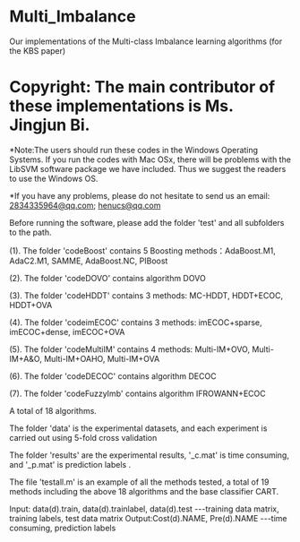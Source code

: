 # Multi_Imbalance
Our implementations of the Multi-class Imbalance learning algorithms (for the KBS paper)

# Copyright: The main contributor of these implementations is Ms. Jingjun Bi.  

*Note:The users should run these codes in the Windows Operating Systems. If you run the codes with Mac OSx, there will be problems with the LibSVM software package we have included. Thus we suggest the readers to use the Windows OS. 

*If you have any problems, please do not hesitate to send us an email: 2834335964@qq.com; henucs@qq.com

Before running the software, please add the folder 'test' and all subfolders to the path.

(1). The folder 'codeBoost' contains 5 Boosting methods：AdaBoost.M1, AdaC2.M1, SAMME, AdaBoost.NC, PIBoost

(2). The folder 'codeDOVO' contains algorithm DOVO

(3). The folder 'codeHDDT' contains 3 methods: MC-HDDT, HDDT+ECOC, HDDT+OVA

(4). The folder 'codeimECOC' contains 3 methods: imECOC+sparse, imECOC+dense, imECOC+OVA

(5). The folder 'codeMultiIM' contains 4 methods: Multi-IM+OVO, Multi-IM+A&O, Multi-IM+OAHO, Multi-IM+OVA

(6). The folder 'codeDECOC' contains algorithm DECOC

(7). The folder 'codeFuzzyImb' contains algorithm IFROWANN+ECOC

A total of 18 algorithms. 


The folder 'data' is the experimental datasets, and each experiment is carried out using 5-fold cross validation

The folder 'results' are the experimental results, '_c.mat' is time consuming, and '_p.mat' is prediction labels . 


The file 'testall.m' is an example of all the methods tested, a total of 19 methods including the above 18 algorithms and the base classifier CART.


Input: data(d).train, data(d).trainlabel, data(d).test 
         ---training data matrix, training labels, test data matrix
Output:Cost(d).NAME, Pre(d).NAME
         ---time consuming, prediction labels

